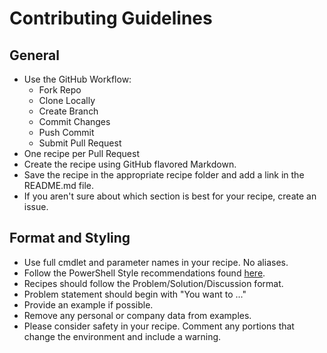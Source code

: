 # Contributing Guidelines

## General

+ Use the GitHub Workflow:
  + Fork Repo
  + Clone Locally
  + Create Branch
  + Commit Changes
  + Push Commit
  + Submit Pull Request
+ One recipe per Pull Request
+ Create the recipe using GitHub flavored Markdown.
+ Save the recipe in the appropriate recipe folder and add a link in the README.md file.
+ If you aren't sure about which section is best for your recipe, create an issue.

## Format and Styling

+ Use full cmdlet and parameter names in your recipe.  No aliases.
+ Follow the PowerShell Style recommendations found [here](https://github.com/chadmando/PowerShellPracticeAndStyle/blob/master/Style-Guide/Code-Layout-and-Formatting.md).
+ Recipes should follow the Problem/Solution/Discussion format.
+ Problem statement should begin with "You want to ..."
+ Provide an example if possible.
+ Remove any personal or company data from examples.
+ Please consider safety in your recipe. Comment any portions that change the environment and include a warning.
